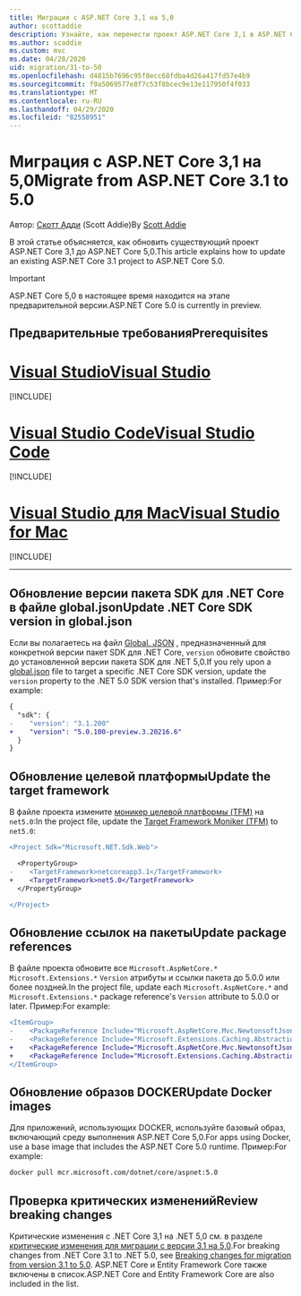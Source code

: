 ```yaml
---
title: Миграция с ASP.NET Core 3,1 на 5,0
author: scottaddie
description: Узнайте, как перенести проект ASP.NET Core 3,1 в ASP.NET Core 5,0.
ms.author: scaddie
ms.custom: mvc
ms.date: 04/28/2020
uid: migration/31-to-50
ms.openlocfilehash: d4815b7696c95f8ecc68fdba4d26a417fd57e4b9
ms.sourcegitcommit: f9a5069577e8f7c53f8bcec9e13e117950f4f033
ms.translationtype: MT
ms.contentlocale: ru-RU
ms.lasthandoff: 04/29/2020
ms.locfileid: "82558951"
---
```

# <a name="migrate-from-aspnet-core-31-to-50"></a><span data-ttu-id="7ed94-103">Миграция с ASP.NET Core 3,1 на 5,0</span><span class="sxs-lookup"><span data-stu-id="7ed94-103">Migrate from ASP.NET Core 3.1 to 5.0</span></span>

<span data-ttu-id="7ed94-104">Автор: [Скотт Адди](https://github.com/scottaddie) (Scott Addie)</span><span class="sxs-lookup"><span data-stu-id="7ed94-104">By [Scott Addie](https://github.com/scottaddie)</span></span>

<span data-ttu-id="7ed94-105">В этой статье объясняется, как обновить существующий проект ASP.NET Core 3,1 до ASP.NET Core 5,0.</span><span class="sxs-lookup"><span data-stu-id="7ed94-105">This article explains how to update an existing ASP.NET Core 3.1 project to ASP.NET Core 5.0.</span></span>

> [!IMPORTANT]
> <span data-ttu-id="7ed94-106">ASP.NET Core 5,0 в настоящее время находится на этапе предварительной версии.</span><span class="sxs-lookup"><span data-stu-id="7ed94-106">ASP.NET Core 5.0 is currently in preview.</span></span>

## <a name="prerequisites"></a><span data-ttu-id="7ed94-107">Предварительные требования</span><span class="sxs-lookup"><span data-stu-id="7ed94-107">Prerequisites</span></span>

# <a name="visual-studio"></a>[<span data-ttu-id="7ed94-108">Visual Studio</span><span class="sxs-lookup"><span data-stu-id="7ed94-108">Visual Studio</span></span>](#tab/visual-studio)

[!INCLUDE[](~/includes/net-core-prereqs-vs-5.0.md)]

# <a name="visual-studio-code"></a>[<span data-ttu-id="7ed94-109">Visual Studio Code</span><span class="sxs-lookup"><span data-stu-id="7ed94-109">Visual Studio Code</span></span>](#tab/visual-studio-code)

[!INCLUDE[](~/includes/net-core-prereqs-vsc-5.0.md)]

# <a name="visual-studio-for-mac"></a>[<span data-ttu-id="7ed94-110">Visual Studio для Mac</span><span class="sxs-lookup"><span data-stu-id="7ed94-110">Visual Studio for Mac</span></span>](#tab/visual-studio-mac)

[!INCLUDE[](~/includes/net-core-prereqs-mac-5.0.md)]

---

## <a name="update-net-core-sdk-version-in-globaljson"></a><span data-ttu-id="7ed94-111">Обновление версии пакета SDK для .NET Core в файле global.json</span><span class="sxs-lookup"><span data-stu-id="7ed94-111">Update .NET Core SDK version in global.json</span></span>

<span data-ttu-id="7ed94-112">Если вы полагаетесь на файл [Global. JSON](/dotnet/core/tools/global-json) , предназначенный для конкретной версии пакет SDK для .NET Core, `version` обновите свойство до установленной версии пакета SDK для .NET 5,0.</span><span class="sxs-lookup"><span data-stu-id="7ed94-112">If you rely upon a [global.json](/dotnet/core/tools/global-json) file to target a specific .NET Core SDK version, update the `version` property to the .NET 5.0 SDK version that's installed.</span></span> <span data-ttu-id="7ed94-113">Пример:</span><span class="sxs-lookup"><span data-stu-id="7ed94-113">For example:</span></span>

```diff
{
  "sdk": {
-    "version": "3.1.200"
+    "version": "5.0.100-preview.3.20216.6"
  }
}
```

## <a name="update-the-target-framework"></a><span data-ttu-id="7ed94-114">Обновление целевой платформы</span><span class="sxs-lookup"><span data-stu-id="7ed94-114">Update the target framework</span></span>

<span data-ttu-id="7ed94-115">В файле проекта измените [моникер целевой платформы (TFM)](/dotnet/standard/frameworks) на `net5.0`:</span><span class="sxs-lookup"><span data-stu-id="7ed94-115">In the project file, update the [Target Framework Moniker (TFM)](/dotnet/standard/frameworks) to `net5.0`:</span></span>

```diff
<Project Sdk="Microsoft.NET.Sdk.Web">

  <PropertyGroup>
-    <TargetFramework>netcoreapp3.1</TargetFramework>
+    <TargetFramework>net5.0</TargetFramework>
  </PropertyGroup>

</Project>
```

## <a name="update-package-references"></a><span data-ttu-id="7ed94-116">Обновление ссылок на пакеты</span><span class="sxs-lookup"><span data-stu-id="7ed94-116">Update package references</span></span>

<span data-ttu-id="7ed94-117">В файле проекта обновите все `Microsoft.AspNetCore.*` `Microsoft.Extensions.*` `Version` атрибуты и ссылки пакета до 5.0.0 или более поздней.</span><span class="sxs-lookup"><span data-stu-id="7ed94-117">In the project file, update each `Microsoft.AspNetCore.*` and `Microsoft.Extensions.*` package reference's `Version` attribute to 5.0.0 or later.</span></span> <span data-ttu-id="7ed94-118">Пример:</span><span class="sxs-lookup"><span data-stu-id="7ed94-118">For example:</span></span>

```diff
<ItemGroup>
-    <PackageReference Include="Microsoft.AspNetCore.Mvc.NewtonsoftJson" Version="3.1.2" />
-    <PackageReference Include="Microsoft.Extensions.Caching.Abstractions" Version="3.1.2" />
+    <PackageReference Include="Microsoft.AspNetCore.Mvc.NewtonsoftJson" Version="5.0.0-preview.3.20215.14" />
+    <PackageReference Include="Microsoft.Extensions.Caching.Abstractions" Version="5.0.0-preview.3.20215.2" />
</ItemGroup>
```

## <a name="update-docker-images"></a><span data-ttu-id="7ed94-119">Обновление образов DOCKER</span><span class="sxs-lookup"><span data-stu-id="7ed94-119">Update Docker images</span></span>

<span data-ttu-id="7ed94-120">Для приложений, использующих DOCKER, используйте базовый образ, включающий среду выполнения ASP.NET Core 5,0.</span><span class="sxs-lookup"><span data-stu-id="7ed94-120">For apps using Docker, use a base image that includes the ASP.NET Core 5.0 runtime.</span></span> <span data-ttu-id="7ed94-121">Пример:</span><span class="sxs-lookup"><span data-stu-id="7ed94-121">For example:</span></span>

```bash
docker pull mcr.microsoft.com/dotnet/core/aspnet:5.0
```

## <a name="review-breaking-changes"></a><span data-ttu-id="7ed94-122">Проверка критических изменений</span><span class="sxs-lookup"><span data-stu-id="7ed94-122">Review breaking changes</span></span>

<span data-ttu-id="7ed94-123">Критические изменения с .NET Core 3,1 на .NET 5,0 см. в разделе [критические изменения для миграции с версии 3,1 на 5,0](/dotnet/core/compatibility/3.1-5.0).</span><span class="sxs-lookup"><span data-stu-id="7ed94-123">For breaking changes from .NET Core 3.1 to .NET 5.0, see [Breaking changes for migration from version 3.1 to 5.0](/dotnet/core/compatibility/3.1-5.0).</span></span> <span data-ttu-id="7ed94-124">ASP.NET Core и Entity Framework Core также включены в список.</span><span class="sxs-lookup"><span data-stu-id="7ed94-124">ASP.NET Core and Entity Framework Core are also included in the list.</span></span>
